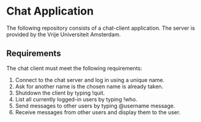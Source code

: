 # Chat Application

The following repository consists of a chat-client application. The server is provided by the Vrije Universiteit Amsterdam. 


## Requirements

The chat client must meet the following requirements:

  1. Connect to the chat server and log in using a unique name.
  2. Ask for another name is the chosen name is already taken.
  3. Shutdown the client by typing !quit.
  4. List all currently logged-in users by typing !who.
  5. Send messages to other users by typing @username message.
  6. Receive messages from other users and display them to the user.
 

